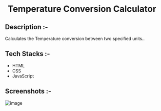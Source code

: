 # <p align="center">Temperature Conversion Calculator</p>

## Description :-

Calculates the Temperature conversion between two specified units..

## Tech Stacks :-

- HTML
- CSS
- JavaScript

## Screenshots :-

![image](https://github.com/Rakesh9100/CalcDiverse/assets/60788663/dae90a8b-317b-457d-8735-823d29aab28a)
